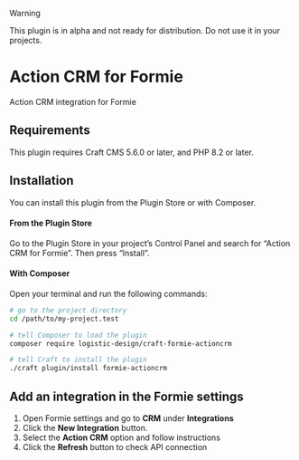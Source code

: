 > [!WARNING]
> This plugin is in alpha and not ready for distribution. Do not use it in your projects.

# Action CRM for Formie

Action CRM integration for Formie

## Requirements

This plugin requires Craft CMS 5.6.0 or later, and PHP 8.2 or later.

## Installation

You can install this plugin from the Plugin Store or with Composer.

#### From the Plugin Store

Go to the Plugin Store in your project’s Control Panel and search for “Action CRM for Formie”. Then press “Install”.

#### With Composer

Open your terminal and run the following commands:

```bash
# go to the project directory
cd /path/to/my-project.test

# tell Composer to load the plugin
composer require logistic-design/craft-formie-actioncrm

# tell Craft to install the plugin
./craft plugin/install formie-actioncrm
```

## Add an integration in the Formie settings

1. Open Formie settings and go to **CRM** under **Integrations**
2. Click the **New Integration** button.
3. Select the **Action CRM** option and follow instructions
4. Click the **Refresh** button to check API connection
